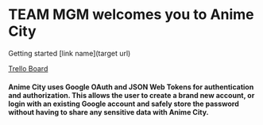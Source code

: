# TEAM MGM welcomes you to Anime City

Getting started [link name](target url)

[Trello Board](https://trello.com/b/ehICj0Kr/weeb-city-anime)

#### Anime City uses Google OAuth and JSON Web Tokens for authentication and authorization. This allows the user to create a brand new account, or login with an existing Google account and safely store the password without having to share any sensitive data with Anime City.

